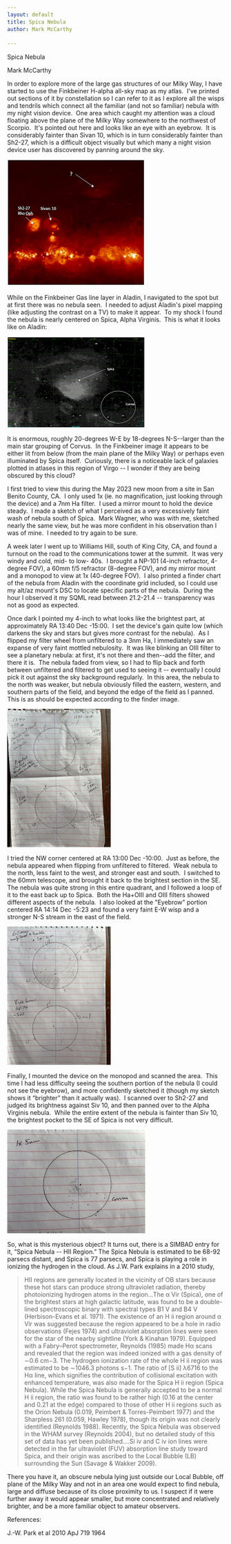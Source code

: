 ```yaml
---
layout: default
title: Spica Nebula
author: Mark McCarthy
 
---
```


Spica Nebula

Mark McCarthy

In order to explore more of the large gas structures of our Milky Way, I
have started to use the Finkbeiner H-alpha all-sky map as my atlas. 
I've printed out sections of it by constellation so I can refer to it as
I explore all the wisps and tendrils which connect all the familiar (and
not so familiar) nebula with my night vision device.  One area which
caught my attention was a cloud floating above the plane of the Milky
Way somewhere to the northwest of Scorpio.  It's pointed out here and
looks like an eye with an eyebrow.  It is considerably fainter than
Sivan 10, which is in turn considerably fainter than Sh2-27, which is a
difficult object visually but which many a night vision device user has
discovered by panning around the sky.  

<img src="assets/2d13f61371f6d43ff953cf5de2b1ec7c5757682f.png" style="width:3.33056in;height:3.06181in"
alt="A red and white image of a fire Description automatically generated with medium confidence" />

While on the Finkbeiner Gas line layer in Aladin, I navigated to the
spot but at first there was no nebula seen.  I needed to adjust Aladin's
pixel mapping (like adjusting the contrast on a TV) to make it appear. 
To my shock I found the nebula is nearly centered on Spica, Alpha
Virginis.  This is what it looks like on Aladin:

<img src="assets/918ab99b0c77bcfdbc626458f51728bc69e81dc3.png" style="width:3.33056in;height:2.2in"
alt="A close-up of a galaxy Description automatically generated" />

It is enormous, roughly 20-degrees W-E by 18-degrees N-S--larger than
the main star grouping of Corvus.  In the Finkbeiner image it appears to
be either lit from below (from the main plane of the Milky Way) or
perhaps even illuminated by Spica itself.  Curiously, there is a
noticeable lack of galaxies plotted in atlases in this region of Virgo
-- I wonder if they are being obscured by this cloud?

I first tried to view this during the May 2023 new moon from a site in
San Benito County, CA.  I only used 1x (ie. no magnification, just
looking through the device) and a 7nm Ha filter.  I used a mirror mount
to hold the device steady.  I made a sketch of what I perceived as a
very excessively faint wash of nebula south of Spica.  Mark Wagner, who
was with me, sketched nearly the same view, but he was more confident in
his observation than I was of mine.  I needed to try again to be sure.

A week later I went up to Williams Hill, south of King City, CA, and
found a turnout on the road to the communications tower at the summit. 
It was very windy and cold, mid- to low- 40s.  I brought a NP-101
(4-inch refractor, 4-degree FOV), a 60mm f/5 refractor (8-degree FOV),
and my mirror mount and a monopod to view at 1x (40-degree FOV).  I also
printed a finder chart of the nebula from Aladin with the coordinate
grid included, so I could use my alt/az mount's DSC to locate specific
parts of the nebula.  During the hour I observed it my SQML read between
21.2-21.4 -- transparency was not as good as expected. 

Once dark I pointed my 4-inch to what looks like the brightest part, at
approximately RA 13:40 Dec -15:00.  I set the device's gain quite low
(which darkens the sky and stars but gives more contrast for the
nebula).  As I flipped my filter wheel from unfiltered to a 3nm Ha, I
immediately saw an expanse of very faint mottled nebulosity.  It was
like blinking an OIII filter to see a planetary nebula: at first, it's
not there and then--add the filter, and there it is.  The nebula faded
from view, so I had to flip back and forth between unfiltered and
filtered to get used to seeing it -- eventually I could pick it out
against the sky background regularly.  In this area, the nebula to the
north was weaker, but nebula obviously filled the eastern, western, and
southern parts of the field, and beyond the edge of the field as I
panned.  This is as should be expected according to the finder image.

<img src="assets/a81553f00220df65b06c347c4727f40c30cb5f95.png" style="width:2.5in;height:3.33056in"
alt="A piece of paper with writing on it Description automatically generated" />

I tried the NW corner centered at RA 13:00 Dec -10:00.  Just as before,
the nebula appeared when flipping from unfiltered to filtered.  Weak
nebula to the north, less faint to the west, and stronger east and
south.  I switched to the 60mm telescope, and brought it back to the
brightest section in the SE.  The nebula was quite strong in this entire
quadrant, and I followed a loop of it to the east back up to Spica. 
Both the Ha+OIII and OIII filters showed different aspects of the
nebula.  I also looked at the "Eyebrow" portion centered RA 14:14 Dec
-5:23 and found a very faint E-W wisp and a stronger N-S stream in the
east of the field. 

<img src="assets/22aad055e70f487b17b9dc7458313cceeb843873.png" style="width:2.5in;height:3.33056in"
alt="A paper with a graph on it Description automatically generated" />

Finally, I mounted the device on the monopod and scanned the area.  This
time I had less difficulty seeing the southern portion of the nebula (I
could not see the eyebrow), and more confidently sketched it (though my
sketch shows it “brighter” than it actually was).  I scanned over to
Sh2-27 and judged its brightness against Siv 10, and then panned over to
the Alpha Virginis nebula.  While the entire extent of the nebula is
fainter than Siv 10, the brightest pocket to the SE of Spica is not very
difficult.  

<img src="assets/7488ea7d6763b1475bc654bd60244cd4298d3c47.png" style="width:3.33056in;height:2.5in"
alt="A graph on a piece of paper Description automatically generated" />

So, what is this mysterious object? It turns out, there is a SIMBAD
entry for it, “Spica Nebula -- HII Region.” The Spica Nebula is
estimated to be 68-92 parsecs distant, and Spica is 77 parsecs, and
Spica is playing a role in ionizing the hydrogen in the cloud. As J.W.
Park explains in a 2010 study,

> HII regions are generally located in the vicinity of OB stars because
> these hot stars can produce strong ultraviolet radiation, thereby
> photoionizing hydrogen atoms in the region…The α Vir (Spica), one of
> the brightest stars at high galactic latitude, was found to be a
> double-lined spectroscopic binary with spectral types B1 V and B4 V
> (Herbison-Evans et al. 1971). The existence of an H ii region around α
> Vir was suggested because the region appeared to be a hole in radio
> observations (Fejes 1974) and ultraviolet absorption lines were seen
> for the star of the nearby sightline (York & Kinahan 1979). Equipped
> with a Fabry–Perot spectrometer, Reynolds (1985) made Hα scans and
> revealed that the region was indeed ionized with a gas density of ∼0.6
> cm−3. The hydrogen ionization rate of the whole H ii region was
> estimated to be ∼1046.3 photons s−1. The ratio of \[S ii\] λ6716 to
> the Hα line, which signifies the contribution of collisional
> excitation with enhanced temperature, was also made for the Spica H ii
> region (Spica Nebula). While the Spica Nebula is generally accepted to
> be a normal H ii region, the ratio was found to be rather high (0.16
> at the center and 0.21 at the edge) compared to those of other H ii
> regions such as the Orion Nebula (0.019, Peimbert & Torres-Peimbert
> 1977) and the Sharpless 261 (0.059, Hawley 1978), though its origin
> was not clearly identified (Reynolds 1988). Recently, the Spica Nebula
> was observed in the WHAM survey (Reynolds 2004), but no detailed study
> of this set of data has yet been published….Si iv and C iv ion lines
> were detected in the far ultraviolet (FUV) absorption line study
> toward Spica, and their origin was ascribed to the Local Bubble (LB)
> surrounding the Sun (Savage & Wakker 2009).

There you have it, an obscure nebula lying just outside our Local
Bubble, off plane of the Milky Way and not in an area one would expect
to find nebula, large and diffuse because of its close proximity to us.
I suspect if it were further away it would appear smaller, but more
concentrated and relatively brighter, and be a more familiar object to
amateur observers.

References:

J.-W. Park et al 2010 ApJ 719 1964
